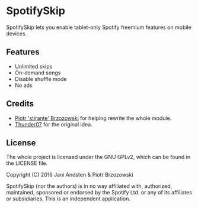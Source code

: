 # SpotifySkip

SpotifySkip lets you enable tablet-only Spotify freemium features on mobile devices.

## Features
- Unlimited skips
- On-demand songs
- Disable shuffle mode
- No ads

## Credits

- <a href="http://forum.xda-developers.com/member.php?u=6799056">Piotr 'stirante' Brzozowski</a> for helping rewrite the whole module.
- <a href="http://forum.xda-developers.com/member.php?u=618483">Thunder07</a> for the original idea.

## License

The whole project is licensed under the GNU GPLv2, which can be found in the LICENSE file.

Copyright (C) 2016 Jani Andsten & Piotr Brzozowski

SpotifySkip (nor the authors) is in no way affiliated with, authorized, maintained, sponsored or endorsed by the Spotify Ltd. or any of its affiliates or subsidiaries. This is an independent application.
